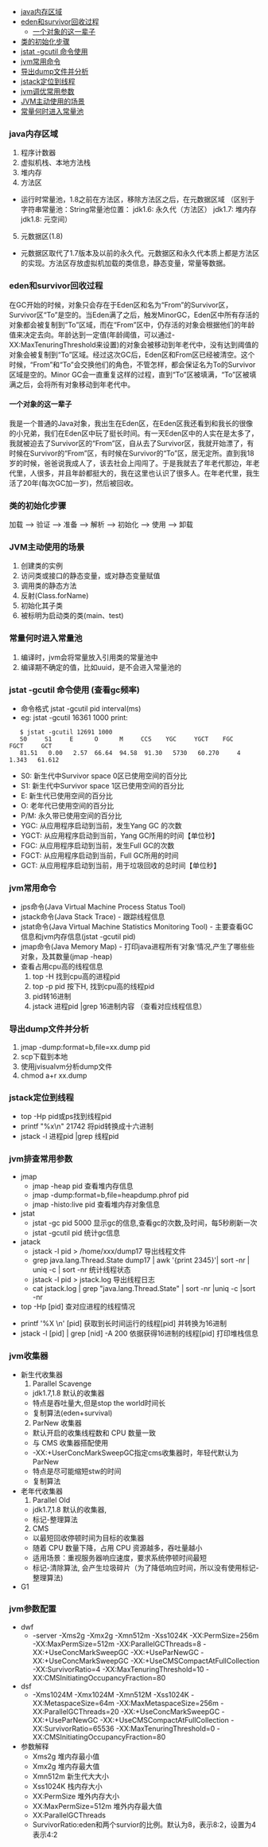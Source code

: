 
<!-- vim-markdown-toc GFM -->

* [java内存区域](#java内存区域)
* [eden和survivor回收过程](#eden和survivor回收过程)
	* [一个对象的这一辈子](#一个对象的这一辈子)
* [类的初始化步骤](#类的初始化步骤)
* [jstat -gcutil 命令使用](#jstat--gcutil-命令使用)
* [jvm常用命令](#jvm常用命令)
* [导出dump文件并分析](#导出dump文件并分析)
* [jstack定位到线程](#jstack定位到线程)
* [jvm调优常用参数](#jvm调优常用参数)
* [JVM主动使用的场景](#jvm主动使用的场景)
* [常量何时进入常量池](#常量何时进入常量池)

<!-- vim-markdown-toc -->
### java内存区域
1. 程序计数器
2. 虚拟机栈、本地方法栈
3. 堆内存
4. 方法区
 + 运行时常量池，1.8之前在方法区，移除方法区之后，在元数据区域
                （区别于字符串常量池：String常量池位置：
				jdk1.6: 永久代（方法区）
				jdk1.7: 堆内存
				jdk1.8: 元空间）
 
5. 元数据区(1.8)
 + 元数据区取代了1.7版本及以前的永久代。元数据区和永久代本质上都是方法区的实现。方法区存放虚拟机加载的类信息，静态变量，常量等数据。

### eden和survivor回收过程
  在GC开始的时候，对象只会存在于Eden区和名为“From”的Survivor区，Survivor区“To”是空的。当Eden满了之后，触发MinorGC，Eden区中所有存活的对象都会被复制到“To”区域，而在“From”区中，仍存活的对象会根据他们的年龄值来决定去向。年龄达到一定值(年龄阈值，可以通过-XX:MaxTenuringThreshold来设置)的对象会被移动到年老代中，没有达到阈值的对象会被复制到“To”区域。经过这次GC后，Eden区和From区已经被清空。这个时候，“From”和“To”会交换他们的角色，不管怎样，都会保证名为To的Survivor区域是空的。Minor GC会一直重复这样的过程，直到“To”区被填满，“To”区被填满之后，会将所有对象移动到年老代中。

#### 一个对象的这一辈子
我是一个普通的Java对象，我出生在Eden区，在Eden区我还看到和我长的很像的小兄弟，我们在Eden区中玩了挺长时间。有一天Eden区中的人实在是太多了，我就被迫去了Survivor区的“From”区，自从去了Survivor区，我就开始漂了，有时候在Survivor的“From”区，有时候在Survivor的“To”区，居无定所。直到我18岁的时候，爸爸说我成人了，该去社会上闯闯了。于是我就去了年老代那边，年老代里，人很多，并且年龄都挺大的，我在这里也认识了很多人。在年老代里，我生活了20年(每次GC加一岁)，然后被回收。

### 类的初始化步骤
加载 --> 验证 --> 准备 --> 解析 --> 初始化 --> 使用 --> 卸载

    
### JVM主动使用的场景
  1. 创建类的实例
  2. 访问类或接口的静态变量，或对静态变量赋值
  3. 调用类的静态方法
  4. 反射(Class.forName)
  5. 初始化其子类
  6. 被标明为启动类的类(main、test)
 
### 常量何时进入常量池
  1. 编译时，jvm会将常量放入引用类的常量池中
  2. 编译期不确定的值，比如uuid，是不会进入常量池的




### jstat -gcutil 命令使用 (查看gc频率)
   + 命令格式 jstat -gcutil pid interval(ms)
  + eg: jstat -gcutil  16361 1000
   print: 
   ```
      $ jstat -gcutil 12691 1000
      S0     S1     E      O      M     CCS    YGC     YGCT    FGC    FGCT     GCT 
      81.51   0.00   2.57  66.64  94.58  91.30   5730   60.270     4    1.343   61.612
   ```
  + S0: 新生代中Survivor space 0区已使用空间的百分比
  + S1: 新生代中Survivor space 1区已使用空间的百分比
  + E: 新生代已使用空间的百分比
  + O: 老年代已使用空间的百分比
  + P/M: 永久带已使用空间的百分比
  + YGC: 从应用程序启动到当前，发生Yang GC 的次数
  + YGCT: 从应用程序启动到当前，Yang GC所用的时间【单位秒】
  + FGC: 从应用程序启动到当前，发生Full GC的次数
  + FGCT: 从应用程序启动到当前，Full GC所用的时间
  + GCT: 从应用程序启动到当前，用于垃圾回收的总时间【单位秒】

### jvm常用命令
  + jps命令(Java Virtual Machine Process Status Tool)
  + jstack命令(Java Stack Trace) - 跟踪线程信息
  + jstat命令(Java Virtual Machine Statistics Monitoring Tool) - 主要查看GC信息和jvm内存信息(jstat -gcutil pid)
  + jmap命令(Java Memory Map) - 打印java进程所有‘对象’情况,产生了哪些些对象，及其数量(jmap -heap)
  + 查看占用cpu高的线程信息
    1. top -H 找到cpu高的进程pid
    2. top -p pid 按下H, 找到cpu高的线程pid
    3. pid转16进制
    4. jstack 进程pid |grep 16进制内容 （查看对应线程信息）
    
### 导出dump文件并分析
  1. jmap -dump:format=b,file=xx.dump pid
  2. scp下载到本地
  3. 使用jvisualvm分析dump文件
  4. chmod a+r xx.dump

### jstack定位到线程
  + top -Hp pid或ps找到线程pid
  + printf "%x\n" 21742 将pid转换成十六进制
  + jstack -l 进程pid |grep 线程pid 

### jvm排查常用参数
  + jmap
    - jmap -heap pid 查看堆内存信息
    - jmap -dump:format=b,file=heapdump.phrof pid
    - jmap -histo:live pid 查看堆内存对象信息
  + jstat
    - jstat -gc pid 5000 显示gc的信息,查看gc的次数,及时间，每5秒刷新一次
    - jstat -gcutil pid 统计gc信息
  + jatack
    - jstack -l pid > /home/xxx/dump17 导出线程文件
    - grep java.lang.Thread.State dump17 | awk '{print $2$3$4$5}'| sort -nr | uniq -c | sort -nr 统计线程状态
    - jstack -l pid > jstack.log 导出线程日志
    - cat jstack.log | grep "java.lang.Thread.State" | sort -nr |uniq -c |sort -nr
  + top -Hp [pid] 查对应进程的线程情况
   - printf '%X \n' [pid]  获取到长时间运行的线程[pid] 并转换为16进制
   - jstack -l [pid] | grep [nid] -A 200 依据获得16进制的线程[pid] 打印堆栈信息

### jvm收集器
  + 新生代收集器
    1. Parallel Scavenge  
      - jdk1.7,1.8 默认的收集器
      - 特点是吞吐量大,但是stop the world时间长
      - 复制算法(eden+survival)
    2. ParNew 收集器
      - 默认开启的收集线程数和 CPU 数量一致
      - 与 CMS 收集器搭配使用
      - -XX:+UserConcMarkSweepGC指定cms收集器时，年轻代默认为ParNew
      - 特点是尽可能缩短stw的时间
      - 复制算法
  + 老年代收集器
    1. Parallel Old 
      - jdk1.7,1.8 默认的收集器, 
      - 标记-整理算法
    2. CMS
      - 以最短回收停顿时间为目标的收集器
      - 随着 CPU 数量下降，占用 CPU 资源越多，吞吐量越小
      - 适用场景：重视服务器响应速度，要求系统停顿时间最短
      - 标记-清除算法, 会产生垃圾碎片（为了降低响应时间，所以没有使用标记-整理算法)
  + G1 

### jvm参数配置
  + dwf
    - -server -Xms2g -Xmx2g -Xmn512m -Xss1024K -XX:PermSize=256m -XX:MaxPermSize=512m -XX:ParallelGCThreads=8 -XX:+UseConcMarkSweepGC -XX:+UseParNewGC -XX:+UseConcMarkSweepGC -XX:+UseCMSCompactAtFullCollection -XX:SurvivorRatio=4 -XX:MaxTenuringThreshold=10 -XX:CMSInitiatingOccupancyFraction=80
  + dsf
    - -Xms1024M -Xmx1024M -Xmn512M -Xss1024K -XX:MetaspaceSize=64m -XX:MaxMetaspaceSize=256m -XX:ParallelGCThreads=20 -XX:+UseConcMarkSweepGC -XX:+UseParNewGC -XX:+UseCMSCompactAtFullCollection -XX:SurvivorRatio=65536 -XX:MaxTenuringThreshold=0 -XX:CMSInitiatingOccupancyFraction=80
  + 参数解释
    - Xms2g 堆内存最小值
    - Xmx2g 堆内存最大值
    - Xmn512m 新生代大大小
    - Xss1024K 栈内存大小
    - XX:PermSize 堆外内存大小
    - XX:MaxPermSize=512m 堆外内存最大值
    - XX:ParallelGCThreads 
    - SurvivorRatio:eden和两个survior的比例。默认为8，表示8:2，设置为4表示4:2
